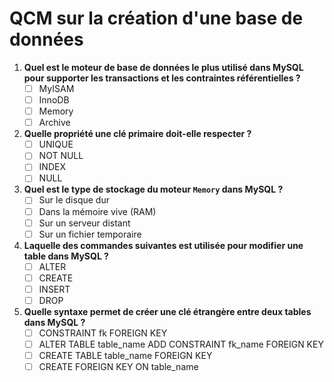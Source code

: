 # QCM sur la création d'une base de données

1. **Quel est le moteur de base de données le plus utilisé dans MySQL pour supporter les transactions et les contraintes référentielles ?**
   - [ ] MyISAM
   - [ ] InnoDB
   - [ ] Memory
   - [ ] Archive

2. **Quelle propriété une clé primaire doit-elle respecter ?**
   - [ ] UNIQUE
   - [ ] NOT NULL
   - [ ] INDEX
   - [ ] NULL

3. **Quel est le type de stockage du moteur `Memory` dans MySQL ?**
   - [ ] Sur le disque dur
   - [ ] Dans la mémoire vive (RAM)
   - [ ] Sur un serveur distant
   - [ ] Sur un fichier temporaire

4. **Laquelle des commandes suivantes est utilisée pour modifier une table dans MySQL ?**
   - [ ] ALTER
   - [ ] CREATE
   - [ ] INSERT
   - [ ] DROP

5. **Quelle syntaxe permet de créer une clé étrangère entre deux tables dans MySQL ?**
   - [ ] CONSTRAINT fk FOREIGN KEY
   - [ ] ALTER TABLE table_name ADD CONSTRAINT fk_name FOREIGN KEY
   - [ ] CREATE TABLE table_name FOREIGN KEY
   - [ ] CREATE FOREIGN KEY ON table_name